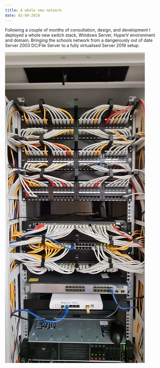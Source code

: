 ```yaml
---
title: A whole new network
date: 02-09-2019
---
```

Following a couple of months of consultation, design, and development I deployed a whole new switch stack, Windows Server, HyperV environment and domain. Bringing the schools network from a dangerously out of date Server 2003 DC/File Server to a fully virtualised Server 2019 setup.

![A FUll stack](/assets/cv/stack.jpg)